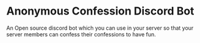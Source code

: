 # Anonymous Confession Discord Bot
 An Open source discord bot which you can use in your server so that your server members can confess their confessions to have fun.
